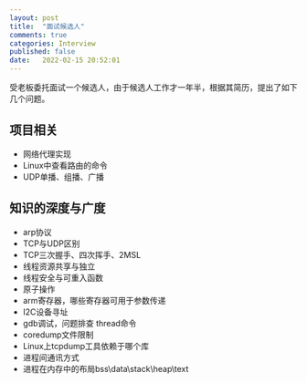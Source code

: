 ```yaml
---
layout: post
title:  "面试候选人"
comments: true
categories: Interview
published: false
date:   2022-02-15 20:52:01
---
```


受老板委托面试一个候选人，由于候选人工作才一年半，根据其简历，提出了如下几个问题。

## 项目相关
* 网络代理实现
* Linux中查看路由的命令
* UDP单播、组播、广播

## 知识的深度与广度
* arp协议
* TCP与UDP区别
* TCP三次握手、四次挥手、2MSL
* 线程资源共享与独立
* 线程安全与可重入函数
* 原子操作
* arm寄存器，哪些寄存器可用于参数传递
* I2C设备寻址
* gdb调试，问题排查  thread命令
* coredump文件限制
* Linux上tcpdump工具依赖于哪个库
* 进程间通讯方式
* 进程在内存中的布局bss\data\stack\heap\text

